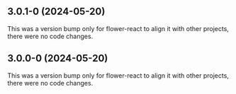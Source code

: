 ## 3.0.1-0 (2024-05-20)

This was a version bump only for flower-react to align it with other projects, there were no code changes.

## 3.0.0-0 (2024-05-20)

This was a version bump only for flower-react to align it with other projects, there were no code changes.
